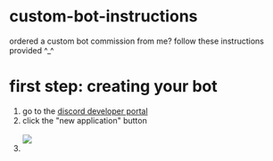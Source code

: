 # custom-bot-instructions
ordered a custom bot commission from me? follow these instructions provided ^_^

<h1> first step: creating your bot </h1>
<ol> 
  <li> go to the <a href="https://discord.com/developers/applications">discord developer portal</a> </li>
<li> click the "new application" button </li> 
<br>
<img src="https://media.discordapp.net/attachments/840652464532488202/995488447018049657/newapp.png?width=1440&height=372">
<br>
<li>
</ol>
